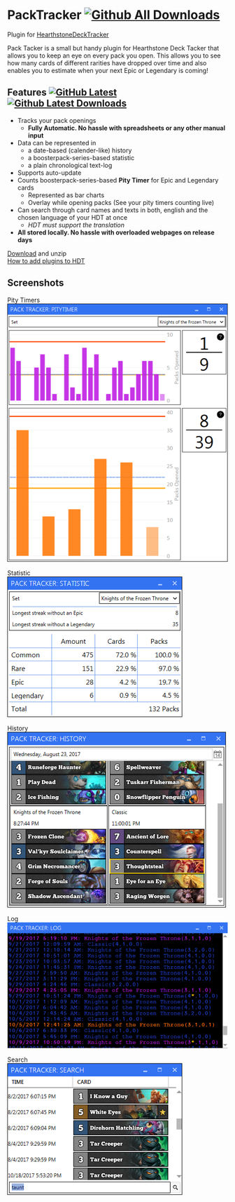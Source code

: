 # PackTracker [![Github All Downloads](https://img.shields.io/github/downloads/mgk82/packtracker/total.svg)](https://github.com/mgk82/packtracker/releases)
Plugin for [HearthstoneDeckTracker](https://hsdecktracker.net/)

Pack Tacker is a small but handy plugin for Hearthstone Deck Tacker that allows you to keep an eye on every pack you open. 
This allows you to see how many cards of different rarities have dropped over time and also enables you to estimate when your next Epic or Legendary is coming!

## Features [![GitHub Latest](https://img.shields.io/github/release/mgk82/packtracker.svg)](https://github.com/MGK82/PackTracker/releases/latest) [![Github Latest Downloads](https://img.shields.io/github/downloads/mgk82/packtracker/latest/total.svg)](https://github.com/djdookie/Advisor/releases/latest)
- Tracks your pack openings
  - **Fully Automatic. No hassle with spreadsheets or any other manual input**
- Data can be represented in
  - a date-based (calender-like) history
  - a boosterpack-series-based statistic
  - a plain chronological text-log
- Supports auto-update
- Counts boosterpack-series-based **Pity Timer** for Epic and Legendary cards
  - Represented as bar charts
  - Overlay while opening packs (See your pity timers counting live)
- Can search through card names and texts in both, english and the chosen language of your HDT at once
  - *HDT must support the translation*
- **All stored locally. No hassle with overloaded webpages on release days**

[Download](https://github.com/MGK82/PackTracker/releases/latest)  and unzip  
[How to add plugins to HDT](https://github.com/HearthSim/Hearthstone-Deck-Tracker/wiki/Available-Plugins)

## Screenshots

Pity Timers  
![](https://github.com/MGK82/PackTracker/blob/master/doc/Screenshots/PityTimer.png?raw=true)

Statistic  
![](https://github.com/MGK82/PackTracker/blob/master/doc/Screenshots/Statistic.png?raw=true)

History  
![](https://github.com/MGK82/PackTracker/blob/master/doc/Screenshots/History.png?raw=true)  

Log  
![](https://github.com/MGK82/PackTracker/blob/master/doc/Screenshots/Log.png?raw=true)

Search  
![](https://github.com/MGK82/PackTracker/blob/master/doc/Screenshots/Search.png?raw=true)
